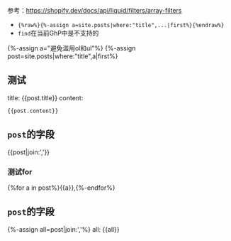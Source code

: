 参考：https://shopify.dev/docs/api/liquid/filters/array-filters
- `{%raw%}{%-assign a=site.posts|where:"title",...|first%}{%endraw%}`
- `find`在当前GhP中是不支持的

{%-assign a="避免滥用ol和ul"%}
{%-assign post=site.posts|where:"title",a|first%}

## 测试
title: {{post.title}}
content:
```
{{post.content}}
```

## `post`的字段
{{post|join:','}}
### 测试for
{%for a in post%}{{a}},{%-endfor%}

## `post`的字段
<!--这里有个很玄妙的情况：post
`post|join...`会取每个*字段的名称*
但`post|where_exp`看来不是取名称，而是取实例
似乎`where_exp`是一个特殊的-->
{%-assign all=post|join:','%}
all: {{all}}
